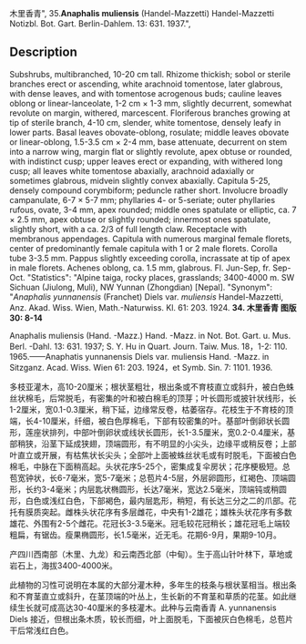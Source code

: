 木里香青",
35.**Anaphalis muliensis** (Handel-Mazzetti) Handel-Mazzetti Notizbl. Bot. Gart. Berlin-Dahlem. 13: 631. 1937.",

## Description
Subshrubs, multibranched, 10-20 cm tall. Rhizome thickish; sobol or sterile branches erect or ascending, white arachnoid tomentose, later glabrous, with dense leaves, and with tomentose acrogenous buds; cauline leaves oblong or linear-lanceolate, 1-2 cm × 1-3 mm, slightly decurrent, somewhat revolute on margin, withered, marcescent. Floriferous branches growing at tip of sterile branch, 4-10 cm, slender, white tomentose, densely leafy in lower parts. Basal leaves obovate-oblong, rosulate; middle leaves obovate or linear-oblong, 1.5-3.5 cm × 2-4 mm, base attenuate, decurrent on stem into a narrow wing, margin flat or slightly revolute, apex obtuse or rounded, with indistinct cusp; upper leaves erect or expanding, with withered long cusp; all leaves white tomentose abaxially, arachnoid adaxially or sometimes glabrous, midvein slightly convex abaxially. Capitula 5-25, densely compound corymbiform; peduncle rather short. Involucre broadly campanulate, 6-7 × 5-7 mm; phyllaries 4- or 5-seriate; outer phyllaries rufous, ovate, 3-4 mm, apex rounded; middle ones spatulate or elliptic, ca. 7 × 2.5 mm, apex obtuse or slightly rounded; innermost ones spatulate, slightly short, with a ca. 2/3 of full length claw. Receptacle with membranous appendages. Capitula with numerous marginal female florets, center of predominantly female capitula with 1 or 2 male florets. Corolla tube 3-3.5 mm. Pappus slightly exceeding corolla, incrassate at tip of apex in male florets. Achenes oblong, ca. 1.5 mm, glabrous. Fl. Jun-Sep, fr. Sep-Oct.
  "Statistics": "Alpine taiga, rocky places, grasslands; 3400-4000 m. SW Sichuan (Jiulong, Muli), NW Yunnan (Zhongdian) [Nepal].
  "Synonym": "*Anaphalis yunnanensis* (Franchet) Diels var. *muliensis* Handel-Mazzetti, Anz. Akad. Wiss. Wien, Math.-Naturwiss. Kl. 61: 203. 1924.
**34. 木里香青 图版30: 8-14**

Anaphalis muliensis (Hand. -Mazz.) Hand. -Mazz. in Not. Bot. Gart. u. Mus. Berl. -Dahl. 13: 631. 1937; S. Y. Hu in Quart. Journ. Taiw. Mus. 18，1-2: 110. 1965.——Anaphatis yunnanensis Diels var. muliensis Hand. -Mazz. in Sitzganz. Acad. Wiss. Wien 61: 203. 1924，et Symb. Sin. 7: 1101. 1936.

多枝亚灌木，高10-20厘米；根状茎粗壮，根出条或不育枝直立或斜升，被白色蛛丝状棉毛，后常脱毛，有密集的叶和被白棉毛的顶芽；叶长圆形或披针状线形，长1-2厘米，宽0.1-0.3厘米，稍下延，边缘常反卷，枯萎宿存。花枝生于不育枝的顶端，长4-10厘米，纤细，被白色厚棉毛，下部有较密集的叶。基部叶倒卵状长圆形，莲座状排列，中部叶倒卵状或线状长圆形，长1-3.5厘米，宽0.2-0.4厘米，基部稍狭，沿茎下延成狭翅，顶端圆形，有不明显的小尖头，边缘平或稍反卷；上部叶直立或开展，有枯焦状长尖头；全部叶上面被蛛丝状毛或有时脱毛，下面被白色棉毛，中脉在下面稍高起。头状花序5-25个，密集成复伞房状；花序梗极短。总苞宽钟状，长6-7毫米，宽5-7毫米；总苞片4-5层，外层卵圆形，红褐色、顶端圆形，长约3-4毫米；内层匙状椭圆形，长达7毫米，宽达2.5毫米，顶端钝或稍圆形，白色或浅红白色，下部褐色，最内层匙形，稍短，有长达三分之二的爪部。花托有膜质突起。雌株头状花序有多层雌花，中央有1-2雄花；雄株头状花序有多数雄花、外围有2-5个雌花。花冠长3-3.5毫米。冠毛较花冠稍长；雄花冠毛上端较粗扁，有锯齿。瘦果椭圆形，长1.5毫米，近无毛。花期6-9月，果期9-10月。

产四川西南部（木里、九龙）和云南西北部（中甸）。生于高山针叶林下，草地或岩石上，海拔3400-4000米。

此植物的习性可说明在本属的大部分灌木种，多年生的枝条与根状茎相当。根出条和不育茎直立或斜升，在茎顶端的叶丛上，生长新的不育茎和草质的花茎。如此继续生长就可成高达30-40厘米的多枝灌木。此种与云南香青 A. yunnanensis Diels 接近，但根出条木质，较长而细，叶上面脱毛，下面被灰白色棉毛，总苞片干后常浅红白色。
